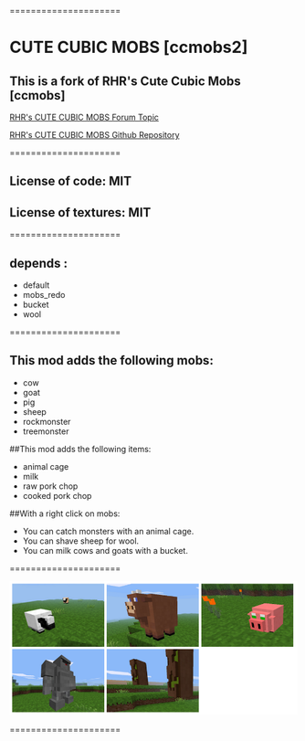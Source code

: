 =====================

# CUTE CUBIC MOBS [ccmobs2]

## This is a fork of RHR's Cute Cubic Mobs [ccmobs]

[RHR's CUTE CUBIC MOBS Forum Topic](https://forum.minetest.net/viewtopic.php?t=9472)

[RHR's CUTE CUBIC MOBS Github Repository](https://github.com/RHRhino/mt_mods/tree/master/ccmobs)

=====================

## License of code: MIT
## License of textures: MIT

=====================

## depends :
* default
* mobs_redo
* bucket
* wool

=====================

## This mod adds the following mobs:
* cow
* goat
* pig
* sheep
* rockmonster
* treemonster

##This mod adds the following items:
* animal cage
* milk
* raw pork chop
* cooked pork chop

##With a right click on mobs:
* You can catch monsters with an animal cage.
* You can shave sheep for wool.
* You can milk cows and goats with a bucket.

=====================

![Preview](https://raw.githubusercontent.com/Napiophelios/ccmobs/master/new_preview.png)

=====================
